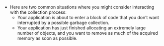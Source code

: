 - Here are two common situations where you might consider interacting with the collection process:  
	- Your application is about to enter a block of code that you don’t want interrupted by a possible garbage collection.  
	- Your application has just finished allocating an extremely large number of objects, and you want to remove as much of the acquired memory as soon as possible.